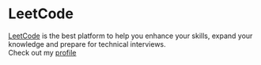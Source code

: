 # LeetCode

[LeetCode](https://leetcode.com/) is the best platform to help you enhance your skills, expand your knowledge and prepare for technical interviews.  
Check out my [profile](https://leetcode.com/baskpann/)
